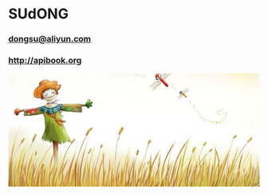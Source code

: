 #                        SUdONG
###                 dongsu@aliyun.com
###                 http://apibook.org
![image](https://github.com/sud2g/sudong/blob/master/face/scarecrow.jpg)
<!--###*[Vue.js](http://cn.vuejs.org/)-->
